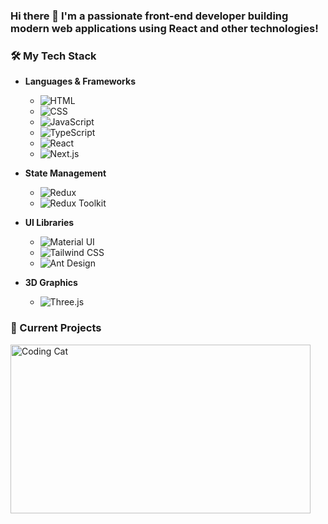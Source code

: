 ### Hi there 👋 I'm a passionate front-end developer building modern web applications using React and other technologies!


### 🛠 My Tech Stack

- **Languages & Frameworks**
  - ![HTML](https://img.shields.io/badge/-HTML5-E34F26?style=flat-square&logo=html5&logoColor=white)
  - ![CSS](https://img.shields.io/badge/-CSS3-1572B6?style=flat-square&logo=css3)
  - ![JavaScript](https://img.shields.io/badge/-JavaScript-F7DF1E?style=flat-square&logo=javascript&logoColor=black)
  - ![TypeScript](https://img.shields.io/badge/-TypeScript-007ACC?style=flat-square&logo=typescript)
  - ![React](https://img.shields.io/badge/-React-61DAFB?style=flat-square&logo=react&logoColor=black)
  - ![Next.js](https://img.shields.io/badge/-Next.js-000000?style=flat-square&logo=nextdotjs&logoColor=white)

- **State Management**
  - ![Redux](https://img.shields.io/badge/-Redux-764ABC?style=flat-square&logo=redux)
  - ![Redux Toolkit](https://img.shields.io/badge/-Redux%20Toolkit-764ABC?style=flat-square&logo=redux&logoColor=white)

- **UI Libraries**
  - ![Material UI](https://img.shields.io/badge/-Material%20UI-007FFF?style=flat-square&logo=mui&logoColor=white)
  - ![Tailwind CSS](https://img.shields.io/badge/-Tailwind%20CSS-38B2AC?style=flat-square&logo=tailwind-css&logoColor=white)
  - ![Ant Design](https://img.shields.io/badge/-Ant%20Design-0170FE?style=flat-square&logo=ant-design&logoColor=white)

- **3D Graphics**
  - ![Three.js](https://img.shields.io/badge/-Three.js-000000?style=flat-square&logo=three.js&logoColor=white)

 ### 🔭 Current Projects


   <img src="https://media.giphy.com/media/qgQUggAC3Pfv687qPC/giphy.gif" width="480" height="270" alt="Coding Cat">


